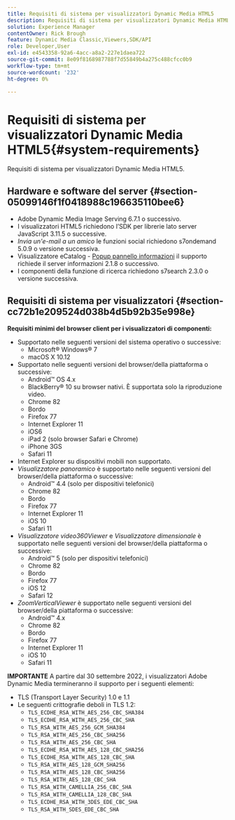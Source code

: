 ```yaml
---
title: Requisiti di sistema per visualizzatori Dynamic Media HTML5
description: Requisiti di sistema per visualizzatori Dynamic Media HTML5.
solution: Experience Manager
contentOwner: Rick Brough
feature: Dynamic Media Classic,Viewers,SDK/API
role: Developer,User
exl-id: e4543358-92a6-4acc-a8a2-227e1daea722
source-git-commit: 8e09f8168987788f7d55849b4a275c488cfcc0b9
workflow-type: tm+mt
source-wordcount: '232'
ht-degree: 0%

---
```


# Requisiti di sistema per visualizzatori Dynamic Media HTML5{#system-requirements}

Requisiti di sistema per visualizzatori Dynamic Media HTML5.

<!-- Updated March 03, 2022 Contact is now Deepa Gupta -->

<!-- Updated April 06, 2021 from https://wiki.corp.adobe.com/pages/viewpage.action?spaceKey=scene7qa&title=s7Viewers%2C+S7SDK%2C+S7OnDemand+Release+Notes - Contact is Sasha -->

## Hardware e software del server {#section-05099146f1f0418988c196635110bee6}

<!-- Updated March 03, 2022 Contact is now Deepa Gupta -->

* Adobe Dynamic Media Image Serving 6.7.1 o successivo.
* I visualizzatori HTML5 richiedono l’SDK per librerie lato server JavaScript 3.11.5 o successive.
* *Invia un&#39;e-mail a un amico* le funzioni social richiedono s7ondemand 5.0.9 o versione successiva.
* Visualizzatore eCatalog - [Popup pannello informazioni](/help/aem-viewers-ref/c-html5-s7-aem-asset-viewers/c-html5-20-ecatalog-viewer-about/c-html5-20-ecatalog-viewer-customizingviewer/r-html5-ecatalog-viewer-20-customize-infopanelpopup.md) il supporto richiede il server informazioni 2.1.8 o successivo.
* I componenti della funzione di ricerca richiedono s7search 2.3.0 o versione successiva.

## Requisiti di sistema per visualizzatori {#section-cc72b1e209524d038b4d5b92b35e998e}

**Requisiti minimi del browser client per i visualizzatori di componenti:**

* Supportato nelle seguenti versioni del sistema operativo o successive:
   * Microsoft® Windows® 7
   * macOS X 10.12
* Supportato nelle seguenti versioni del browser/della piattaforma o successive:
   * Android™ OS 4.x
   * BlackBerry® 10 su browser nativi. È supportata solo la riproduzione video.
   * Chrome 82
   * Bordo
   * Firefox 77
   * Internet Explorer 11
   * iOS6
   * iPad 2 (solo browser Safari e Chrome)
   * iPhone 3GS
   * Safari 11
* Internet Explorer su dispositivi mobili non supportato.
* *Visualizzatore panoramico* è supportato nelle seguenti versioni del browser/della piattaforma o successive:
   * Android™ 4.4 (solo per dispositivi telefonici)
   * Chrome 82
   * Bordo
   * Firefox 77
   * Internet Explorer 11
   * iOS 10
   * Safari 11
* *Visualizzatore video360Viewer* e *Visualizzatore dimensionale* è supportato nelle seguenti versioni del browser/della piattaforma o successive:
   * Android™ 5 (solo per dispositivi telefonici)
   * Chrome 82
   * Bordo
   * Firefox 77
   * iOS 12
   * Safari 12
* *ZoomVerticalViewer* è supportato nelle seguenti versioni del browser/della piattaforma o successive:
   * Android™ 4.x
   * Chrome 82
   * Bordo
   * Firefox 77
   * Internet Explorer 11
   * iOS 10
   * Safari 11

**IMPORTANTE**
A partire dal 30 settembre 2022, i visualizzatori Adobe Dynamic Media termineranno il supporto per i seguenti elementi:

* TLS (Transport Layer Security) 1.0 e 1.1
* Le seguenti crittografie deboli in TLS 1.2:
   * `TLS_ECDHE_RSA_WITH_AES_256_CBC_SHA384`
   * `TLS_ECDHE_RSA_WITH_AES_256_CBC_SHA`
   * `TLS_RSA_WITH_AES_256_GCM_SHA384`
   * `TLS_RSA_WITH_AES_256_CBC_SHA256`
   * `TLS_RSA_WITH_AES_256_CBC_SHA`
   * `TLS_ECDHE_RSA_WITH_AES_128_CBC_SHA256`
   * `TLS_ECDHE_RSA_WITH_AES_128_CBC_SHA`
   * `TLS_RSA_WITH_AES_128_GCM_SHA256`
   * `TLS_RSA_WITH_AES_128_CBC_SHA256`
   * `TLS_RSA_WITH_AES_128_CBC_SHA`
   * `TLS_RSA_WITH_CAMELLIA_256_CBC_SHA`
   * `TLS_RSA_WITH_CAMELLIA_128_CBC_SHA`
   * `TLS_ECDHE_RSA_WITH_3DES_EDE_CBC_SHA`
   * `TLS_RSA_WITH_SDES_EDE_CBC_SHA`

<!-- Effective September 30, 2018, Adobe Dynamic Media Classic Viewers ended support of Transport Layer Security 1.0 (TLS 1.0). As such, Dynamic Media Classic no longer supports viewers on the following browsers/platforms that support TLS 1.0 (Adobe recommends using TLS 1.2 or later):

* Android™ 2.3.7
* Android™ 4.0.4
* Android™ 4.1.1
* Android™ 4.2.2
* Android™ 4.3
* Internet Explorer 7 on Window Vista®
* Internet Explorer 8 on Windows® XP
* Internet Explorer 8-10 on Windows® 7
* Internet Explorer 10 on Windows® Phone 8.0
* Safari 5.1.9 on Apple OS X 10.6.8
* Safari 6.0.4 on Apple OS X 10.8.4
* Java™ 6u45
* Java™ 7u25
* OpenSSL 0.9.8y
* Baidu January 2015 -->

<!-- FLASH VIEWERS END-OF-LIFE — Effective January 31, 2017, Adobe Dynamic Media Classic officially ended support for the Flash viewer platform. -->
